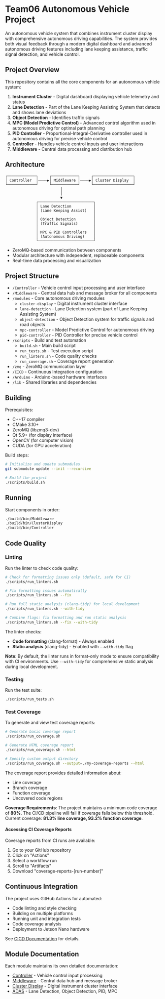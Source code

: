 # Team06 Autonomous Vehicle Project

An autonomous vehicle system that combines instrument cluster display with comprehensive autonomous driving capabilities. The system provides both visual feedback through a modern digital dashboard and advanced autonomous driving features including lane keeping assistance, traffic signal detection, and vehicle control.

## Project Overview

This repository contains all the core components for an autonomous vehicle system:

1. **Instrument Cluster** - Digital dashboard displaying vehicle telemetry and status
2. **Lane Detection** - Part of the Lane Keeping Assisting System that detects and shows lane deviations
3. **Object Detection** - Identifies traffic signals
4. **MPC (Model Predictive Control)** - Advanced control algorithm used in autonomous driving for optimal path planning
5. **PID Controller** - Proportional-Integral-Derivative controller used in autonomous driving for precise vehicle control
6. **Controller** - Handles vehicle control inputs and user interactions
7. **Middleware** - Central data processing and distribution hub

## Architecture

```
┌─────────────┐     ┌────────────┐     ┌──────────────────┐
│ Controller  │────▶│ Middleware │────▶│ Cluster Display  │
└─────────────┘     └────────────┘     └──────────────────┘
                         │
                         │
                         ▼
              ┌─────────────────────────┐
              │ Lane Detection          │
              │ (Lane Keeping Assist)   │
              │                         │
              │ Object Detection        │
              │ (Traffic Signals)       │
              │                         │
              │ MPC & PID Controllers   │
              │ (Autonomous Driving)    │
              └─────────────────────────┘
```

- ZeroMQ-based communication between components
- Modular architecture with independent, replaceable components
- Real-time data processing and visualization

## Project Structure

- `/Controller` - Vehicle control input processing and user interface
- `/Middleware` - Central data hub and message broker for all components
- `/modules` - Core autonomous driving modules
  - `cluster-display` - Digital instrument cluster interface
  - `lane-detection` - Lane Detection system (part of Lane Keeping Assisting System)
  - `object-detection` - Object Detection system for traffic signals and road objects
  - `mpc-controller` - Model Predictive Control for autonomous driving
  - `pid-controller` - PID Controller for precise vehicle control
- `/scripts` - Build and test automation
  - `build.sh` - Main build script
  - `run_tests.sh` - Test execution script
  - `run_linters.sh` - Code quality checks
  - `run_coverage.sh` - Coverage report generation
- `/zmq` - ZeroMQ communication layer
- `/CICD` - Continuous Integration configuration
- `/Arduino` - Arduino-based hardware interfaces
- `/lib` - Shared libraries and dependencies

## Building

Prerequisites:
- C++17 compiler
- CMake 3.10+
- ZeroMQ (libzmq3-dev)
- Qt 5.9+ (for display interface)
- OpenCV (for computer vision)
- CUDA (for GPU acceleration)

Build steps:
```bash
# Initialize and update submodules
git submodule update --init --recursive

# Build the project
./scripts/build.sh
```

## Running

Start components in order:
```bash
./build/bin/Middleware
./build/bin/ClusterDisplay
./build/bin/Controller
```

## Code Quality

### Linting

Run the linter to check code quality:
```bash
# Check for formatting issues only (default, safe for CI)
./scripts/run_linters.sh

# Fix formatting issues automatically
./scripts/run_linters.sh --fix

# Run full static analysis (clang-tidy) for local development
./scripts/run_linters.sh --with-tidy

# Combine flags: fix formatting and run static analysis
./scripts/run_linters.sh --fix --with-tidy
```

The linter checks:
- **Code formatting** (clang-format) - Always enabled
- **Static analysis** (clang-tidy) - Enabled with `--with-tidy` flag

**Note**: By default, the linter runs in format-only mode to ensure compatibility with CI environments. Use `--with-tidy` for comprehensive static analysis during local development.

### Testing

Run the test suite:
```bash
./scripts/run_tests.sh
```

### Test Coverage

To generate and view test coverage reports:
```bash
# Generate basic coverage report
./scripts/run_coverage.sh

# Generate HTML coverage report
./scripts/run_coverage.sh --html

# Specify custom output directory
./scripts/run_coverage.sh --output=./my-coverage-reports --html
```

The coverage report provides detailed information about:
- Line coverage
- Branch coverage
- Function coverage
- Uncovered code regions

**Coverage Requirements**: The project maintains a minimum code coverage of **80%**. The CI/CD pipeline will fail if coverage falls below this threshold. Current coverage: **81.3% line coverage, 93.2% function coverage**.

#### Accessing CI Coverage Reports

Coverage reports from CI runs are available:
1. Go to your GitHub repository
2. Click on "Actions"
3. Select a workflow run
4. Scroll to "Artifacts"
5. Download "coverage-reports-[run-number]"

## Continuous Integration

The project uses GitHub Actions for automated:
- Code linting and style checking
- Building on multiple platforms
- Running unit and integration tests
- Code coverage analysis
- Deployment to Jetson Nano hardware

See [CICD Documentation](CICD/README.md) for details.

## Module Documentation

Each module maintains its own detailed documentation:
- [Controller](Controller/README.md) - Vehicle control input processing
- [Middleware](Middleware/README.md) - Central data hub and message broker
- [Cluster Display](https://github.com/SEAME-pt/Team06_DES_Instrument-Cluster/blob/main/README.md) - Digital instrument cluster interface
- [ADAS](https://github.com/SEAME-pt/Team06_ADS_Autonomous-Lane-Detection/blob/main/README.md) - Lane Detection, Object Detection, PID, MPC
